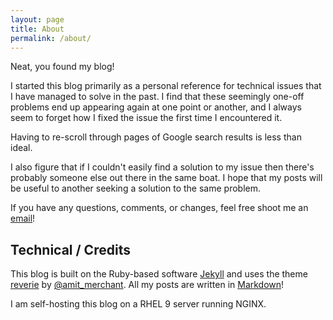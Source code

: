 ```yaml
---
layout: page
title: About
permalink: /about/
---
```


Neat, you found my blog!

I started this blog primarily as a personal reference for technical issues that I have managed to solve in the past. I find that these seemingly one-off problems end up appearing again at one point or another, and I always seem to forget how I fixed the issue the first time I encountered it. 

Having to re-scroll through pages of Google search results is less than ideal.

I also figure that if I couldn't easily find a solution to my issue then there's probably someone else out there in the same boat. I hope that my posts will be useful to another seeking a solution to the same problem. 

If you have any questions, comments, or changes, feel free shoot me an [email](mailto:nkm5gz@virginia.edu)!

## Technical / Credits

This blog is built on the Ruby-based software [Jekyll](https://jekyllrb.com/) and uses the theme [reverie](https://github.com/amitmerchant1990/reverie) by [@amit_merchant](https://twitter.com/amit_merchant). All my posts are written in [Markdown](https://en.wikipedia.org/wiki/Markdown)!

I am self-hosting this blog on a RHEL 9 server running NGINX.